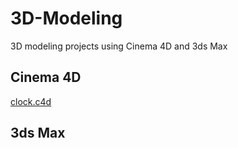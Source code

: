 # 3D-Modeling
3D modeling projects using Cinema 4D and 3ds Max

## Cinema 4D
[clock.c4d](clock.c4d)

## 3ds Max
